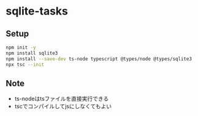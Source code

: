 # sqlite-tasks

## Setup

```bash
npm init -y
npm install sqlite3
npm install --save-dev ts-node typescript @types/node @types/sqlite3
npx tsc --init
```

## Note

- ts-nodeはtsファイルを直接実行できる
- tscでコンパイルしてjsにしなくてもよい
